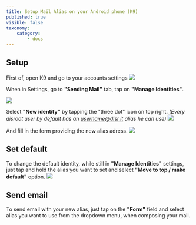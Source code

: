 ```yaml
---
title: Setup Mail Alias on your Android phone (K9)
published: true
visible: false
taxonomy:
    category:
        - docs
---
```


## Setup
First of, open K9 and go to your accounts settings
![](en/identity_settings.png)

When in Settings, go to **"Sending Mail"** tab, tap on **"Manage Identities"**.

![](en/identity_settings2.png)

Select **"New identity"** by tapping the "three dot" icon on top right.
*(Every disroot user by default has an username@disr.it alias he can use)*
![](en/identity_settings3.png)

And fill in the form providing the new alias adress.
![](en/identity_settings4.png)

## Set default
To change the default identity, while still in **"Manage Identities"** settings, just tap and hold the alias you want to set and select **"Move to top / make default"** option.
![](en/identity_settings5.png)

## Send email
To send email with your new alias, just tap on the **"Form"** field and select alias you want to use from the dropdown menu, when composing your mail.
